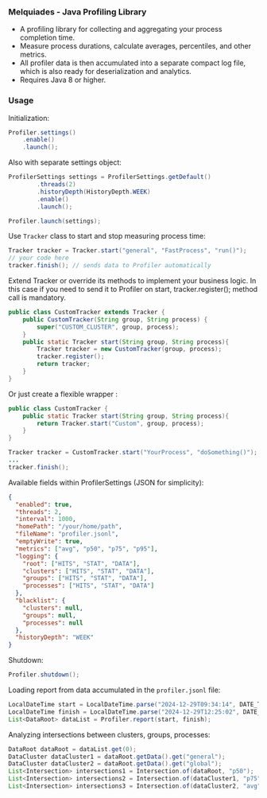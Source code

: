 ### Melquiades - Java Profiling Library
* A profiling library for collecting and aggregating your process completion time.  
* Measure process durations, calculate averages, percentiles, and other metrics.  
* All profiler data is then accumulated into a separate compact log file, which is also ready for deserialization and analytics.
* Requires Java 8 or higher.

### Usage

Initialization:
```java
Profiler.settings()
    .enable()
    .launch();
```

Also with separate settings object:
```java
ProfilerSettings settings = ProfilerSettings.getDefault()
        .threads(2)
        .historyDepth(HistoryDepth.WEEK)
        .enable()
        .launch();

Profiler.launch(settings);
```

Use `Tracker` class to start and stop measuring process time:
```java
Tracker tracker = Tracker.start("general", "FastProcess", "run()");
// your code here
tracker.finish(); // sends data to Profiler automatically
```

Extend Tracker or override its methods to implement your business logic.
In this case if you need to send it to Profiler on start, tracker.register(); method call is mandatory.
```java
public class CustomTracker extends Tracker {
    public CustomTracker(String group, String process) {
        super("CUSTOM_CLUSTER", group, process);
    }
    public static Tracker start(String group, String process){
        Tracker tracker = new CustomTracker(group, process);
        tracker.register();
        return tracker;
    }
}
```

Or just create a flexible wrapper :
```java
public class CustomTracker {
    public static Tracker start(String group, String process){
        return Tracker.start("Custom", group, process);
    }
}

Tracker tracker = CustomTracker.start("YourProcess", "doSomething()");
...
tracker.finish();
```

Available fields within ProfilerSettings (JSON for simplicity):
```json
{
  "enabled": true,
  "threads": 2,
  "interval": 1000,
  "homePath": "/your/home/path",
  "fileName": "profiler.jsonl",
  "emptyWrite": true,
  "metrics": ["avg", "p50", "p75", "p95"],
  "logging": {
    "root": ["HITS", "STAT", "DATA"],
    "clusters": ["HITS", "STAT", "DATA"],
    "groups": ["HITS", "STAT", "DATA"],
    "processes": ["HITS", "STAT", "DATA"]
  },
  "blacklist": {
    "clusters": null,
    "groups": null,
    "processes": null
  },
  "historyDepth": "WEEK"
}
```



Shutdown:
```java
Profiler.shutdown();
```

Loading report from data accumulated in the `profiler.jsonl` file:
```java
LocalDateTime start = LocalDateTime.parse("2024-12-29T09:34:14", DATE_TIME_FORMATTER);
LocalDateTime finish = LocalDateTime.parse("2024-12-29T12:25:02", DATE_TIME_FORMATTER);
List<DataRoot> dataList = Profiler.report(start, finish);
```

Analyzing intersections between clusters, groups, processes:
```java
DataRoot dataRoot = dataList.get(0);
DataCluster dataCluster1 = dataRoot.getData().get("general");
DataCluster dataCluster2 = dataRoot.getData().get("global");
List<Intersection> intersections1 = Intersection.of(dataRoot, "p50");
List<Intersection> intersections2 = Intersection.of(dataCluster1, "p75");
List<Intersection> intersections3 = Intersection.of(dataCluster2, "avg");
```